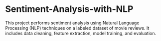 # Sentiment-Analysis-with-NLP
This project performs sentiment analysis using Natural Language Processing (NLP) techniques on a labeled dataset of movie reviews. It includes data cleaning, feature extraction, model training, and evaluation.
